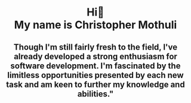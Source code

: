 <h1 align="center">
      Hi👋
   <br>
   My name is Christopher Mothuli
</h1>
<h2 align="center">
Though I'm still fairly fresh to the field, I've already developed a strong enthusiasm for software development. I'm fascinated by the limitless opportunities presented by each new task and am keen to further my knowledge and abilities."
</h2>


